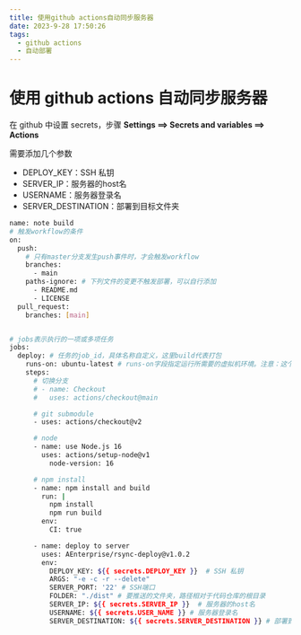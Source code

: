 ```yaml
---
title: 使用github actions自动同步服务器
date: 2023-9-28 17:50:26
tags:
  - github actions
  - 自动部署
---
```


# 使用 github actions 自动同步服务器

在 github 中设置 secrets，步骤 **Settings ==> Secrets and variables ==> Actions**

需要添加几个参数

- DEPLOY_KEY：SSH 私钥
- SERVER_IP：服务器的host名
- USERNAME：服务器登录名
- SERVER_DESTINATION：部署到目标文件夹



```bash
name: note build
# 触发workflow的条件
on:
  push:
    # 只有master分支发生push事件时，才会触发workflow
    branches:
      - main
    paths-ignore: # 下列文件的变更不触发部署，可以自行添加
      - README.md
      - LICENSE
  pull_request:
    branches: [main]


# jobs表示执行的一项或多项任务
jobs:
  deploy: # 任务的job_id，具体名称自定义，这里build代表打包
    runs-on: ubuntu-latest # runs-on字段指定运行所需要的虚拟机环境。注意：这个是必填字段
    steps:
      # 切换分支
      # - name: Checkout
      #   uses: actions/checkout@main

      # git submodule
      - uses: actions/checkout@v2

      # node
      - name: use Node.js 16
        uses: actions/setup-node@v1
          node-version: 16

      # npm install
      - name: npm install and build
        run: |
          npm install
          npm run build
        env:
          CI: true

      - name: deploy to server
        uses: AEnterprise/rsync-deploy@v1.0.2
        env:
          DEPLOY_KEY: ${{ secrets.DEPLOY_KEY }}  # SSH 私钥
          ARGS: "-e -c -r --delete"
          SERVER_PORT: '22' # SSH端口
          FOLDER: "./dist" # 要推送的文件夹，路径相对于代码仓库的根目录
          SERVER_IP: ${{ secrets.SERVER_IP }}  # 服务器的host名
          USERNAME: ${{ secrets.USER_NAME }} # 服务器登录名
          SERVER_DESTINATION: ${{ secrets.SERVER_DESTINATION }} # 部署到目标文件夹
```
